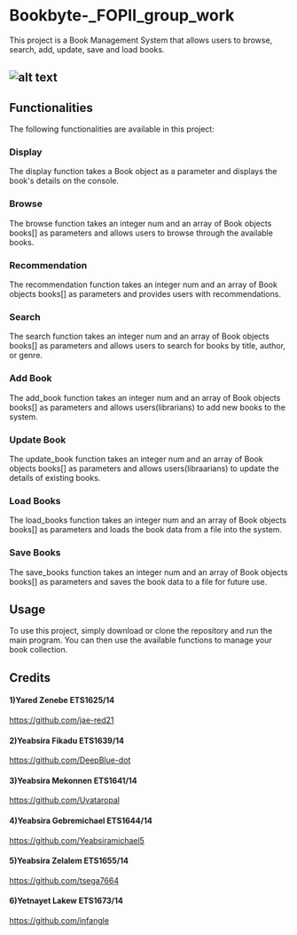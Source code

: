 # Bookbyte-_FOPII_group_work

This project is a Book Management System that allows users to browse, search, add, update, save and load books. 
## ![alt text](https://t4.ftcdn.net/jpg/04/09/86/45/360_F_409864514_22BSaAnubdKn2V979WmVIuoIXYXtM3XF.jpg)

## Functionalities

The following functionalities are available in this project:

### Display

The display function takes a Book object as a parameter and displays the book's details on the console.

### Browse

The browse function takes an integer num and an array of Book objects books[] as parameters and allows users to browse through the available books.

### Recommendation

The recommendation function takes an integer num and an array of Book objects books[] as parameters and provides users with recommendations.

### Search

The search function takes an integer num and an array of Book objects books[] as parameters and allows users to search for books by title, author, or genre.

### Add Book

The add_book function takes an integer num and an array of Book objects books[] as parameters and allows users(librarians) to add new books to the system.

### Update Book

The update_book function takes an integer num and an array of Book objects books[] as parameters and allows users(libraarians) to update the details of existing books.

### Load Books

The load_books function takes an integer num and an array of Book objects books[] as parameters and loads the book data from a file into the system.

### Save Books

The save_books function takes an integer num and an array of Book objects books[] as parameters and saves the book data to a file for future use.

## Usage

To use this project, simply download or clone the repository and run the main program. You can then use the available functions to manage your book collection.

## Credits

#### 1)Yared Zenebe              ETS1625/14
https://github.com/jae-red21
#### 2)Yeabsira Fikadu           ETS1639/14
https://github.com/DeepBlue-dot
#### 3)Yeabsira Mekonnen         ETS1641/14
https://github.com/Uvataropal
#### 4)Yeabsira Gebremichael     ETS1644/14
https://github.com/Yeabsiramichael5
#### 5)Yeabsira Zelalem          ETS1655/14
https://github.com/tsega7664
#### 6)Yetnayet Lakew            ETS1673/14
https://github.com/infangle
